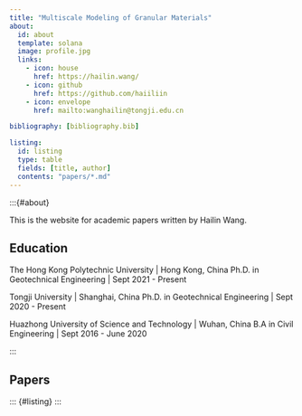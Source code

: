 ```yaml
---
title: "Multiscale Modeling of Granular Materials"
about:
  id: about
  template: solana
  image: profile.jpg
  links:
    - icon: house
      href: https://hailin.wang/
    - icon: github
      href: https://github.com/haiiliin
    - icon: envelope
      href: mailto:wanghailin@tongji.edu.cn

bibliography: [bibliography.bib]

listing:
  id: listing
  type: table
  fields: [title, author]
  contents: "papers/*.md"
---
```


:::{#about}

This is the website for academic papers written by Hailin Wang.

## Education

The Hong Kong Polytechnic University | Hong Kong, China
Ph.D. in Geotechnical Engineering | Sept 2021 - Present

Tongji University | Shanghai, China
Ph.D. in Geotechnical Engineering | Sept 2020 - Present

Huazhong University of Science and Technology | Wuhan, China
B.A in Civil Engineering | Sept 2016 - June 2020

:::

## Papers

::: {#listing}
:::
